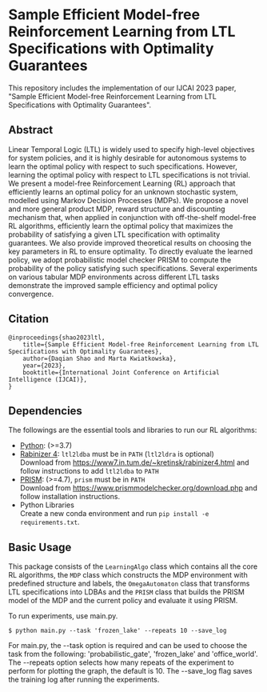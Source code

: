 # Sample Efficient Model-free Reinforcement Learning from LTL Specifications with Optimality Guarantees

This repository includes the implementation of our IJCAI 2023 paper, "Sample Efficient Model-free Reinforcement Learning from LTL Specifications with Optimality Guarantees".

## Abstract

Linear Temporal Logic (LTL) is widely used to specify high-level objectives for system policies, and it is highly desirable for autonomous systems to learn the optimal policy with respect to such specifications. However, learning the optimal policy with respect to LTL specifications is not trivial. We present a model-free Reinforcement Learning (RL) approach that efficiently learns an optimal policy for an unknown stochastic system, modelled using Markov Decision Processes (MDPs). We propose a novel and more general product MDP, reward structure and discounting mechanism that, when applied in conjunction with off-the-shelf model-free RL algorithms, efficiently learn the optimal policy that maximizes the probability of satisfying a given LTL specification with optimality guarantees. We also provide improved theoretical results on choosing the key parameters in RL to ensure optimality. To directly evaluate the learned policy, we adopt probabilistic model checker PRISM to compute the probability of the policy satisfying such specifications. Several experiments on various tabular MDP environments across different LTL tasks demonstrate the improved sample efficiency and optimal policy convergence.

## Citation

```
@inproceedings{shao2023ltl,
    title={Sample Efficient Model-free Reinforcement Learning from LTL Specifications with Optimality Guarantees},
    author={Daqian Shao and Marta Kwiatkowska},
    year={2023},
    booktitle={International Joint Conference on Artificial Intelligence (IJCAI)},
}
```

## Dependencies

The followings are the essential tools and libraries to run our RL algorithms:

- [Python](https://www.python.org/): (>=3.7)
- [Rabinizer 4](https://www7.in.tum.de/~kretinsk/rabinizer4.html): ```ltl2ldba``` must be in ```PATH``` (```ltl2ldra``` is optional)  
Download from https://www7.in.tum.de/~kretinsk/rabinizer4.html and follow instructions to add ```ltl2ldba``` to ```PATH```
- [PRISM](https://www.prismmodelchecker.org/): (>=4.7), ```prism``` must be in ```PATH```  
Download from https://www.prismmodelchecker.org/download.php and follow installation instructions.
- Python Libraries  
Create a new conda environment and run ```pip install -e requirements.txt```.

## Basic Usage

This package consists of the ```LearningAlgo``` class which contains all the core RL algorithms, the ```MDP``` class which constructs the MDP environment with predefined structure and labels, the ```OmegaAutomaton``` class that transforms LTL specifications into LDBAs and the ```PRISM``` class that builds the PRISM model of the MDP and the current policy and evaluate it using PRISM.

To run experiments, use main.py.

```shell
$ python main.py --task 'frozen_lake' --repeats 10 --save_log
```

For main.py, the --task option is required and can be used to choose the task from the following: 'probabilistic_gate', 'frozen_lake' and 'office_world'. The --repeats option selects how many repeats of the experiment to perform for plotting the graph, the default is 10. The --save_log flag saves the training log after running the experiments.
